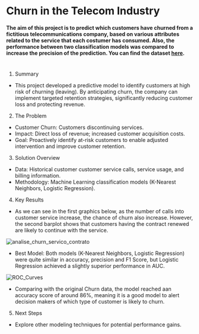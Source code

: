 # Churn in the Telecom Industry
#### The aim of this project is to predict which customers have churned from a fictitious telecommunications company, based on various attributes related to the service that each costumer has consumed. Also, the performance between two classification models was compared to increase the precision of the prediction. You can find the dataset [here](https://www.kaggle.com/datasets/barun2104/telecom-churn/data).
#
1. Summary
* This project developed a predictive model to identify customers at high risk of churning (leaving). By anticipating churn, the company can implement targeted retention strategies, significantly reducing customer loss and protecting revenue.

2. The Problem
* Customer Churn: Customers discontinuing services.
* Impact: Direct loss of revenue; increased customer acquisition costs.
* Goal: Proactively identify at-risk customers to enable adjusted intervention and improve customer retention.

3. Solution Overview
* Data: Historical customer customer service calls, service usage, and billing information.
* Methodology: Machine Learning classification models (K-Nearest Neighbors, Logistic Regression).

4. Key Results
* As we can see in the first graphics below, as the number of calls into customer service increase, the chance of churn also increase. However, the second barplot shows that customers having the contract renewed are likely to continue with the service.
  
![analise_churn_servico_contrato](https://github.com/user-attachments/assets/073f1c1a-238d-4afd-b253-ef1f0ebf7037)

* Best Model: Both models (K-Nearest Neighbors, Logistic Regression) were quite similar in accuracy, precision and F1 Score, but Logistic Regression achieved a slightly superior performance in AUC.

![ROC_Curves](https://github.com/user-attachments/assets/9ef3e94b-d944-45cb-9a52-0aa8d1f62460)

* Comparing with the original Churn data, the model reached aan accuracy score of around 86%, meaning it is a good model to alert decision makers of which type of customer is likely to churn.

5. Next Steps
* Explore other modeling techniques for potential performance gains.
